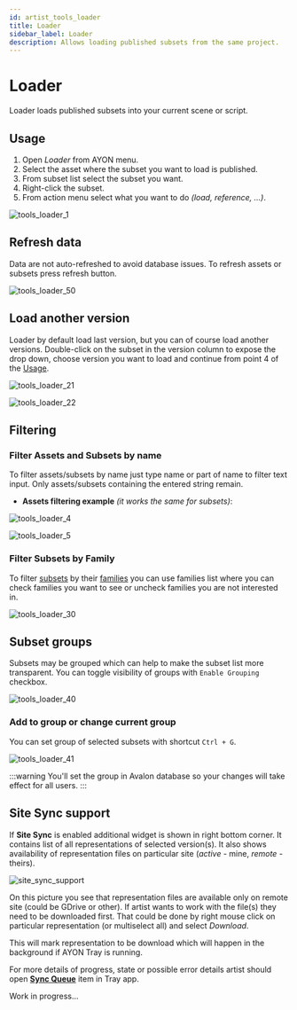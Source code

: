 ```yaml
---
id: artist_tools_loader
title: Loader
sidebar_label: Loader
description: Allows loading published subsets from the same project.
---
```


# Loader
Loader loads published subsets into your current scene or script.

## Usage
1. Open *Loader* from AYON menu.
2. Select the asset where the subset you want to load is published.
3. From subset list select the subset you want.
4. Right-click the subset.
5. From action menu select what you want to do *(load, reference, ...)*.


![tools_loader_1](assets/tools/tools_loader_1.png) <!-- picture needs to be changed -->

<div class="row markdown">
<div class="col col--6 markdown">

## Refresh data
Data are not auto-refreshed to avoid database issues. To refresh assets or subsets press refresh button.

</div>
<div class="col col--6 markdown">

![tools_loader_50](assets/tools/tools_loader_50.png)

</div>
</div>

## Load another version
Loader by default load last version, but you can of course load another versions. Double-click on the subset in the version column to expose the drop down, choose version you want to load and continue from point 4 of the [Usage](#usage-1).

<div class="row markdown">
<div class="col col--6 markdown">

  ![tools_loader_21](assets/tools/tools_loader_21.png)
</div>
<div class="col col--6 markdown">

  ![tools_loader_22](assets/tools/tools_loader_22.png)
</div>
</div>


## Filtering

### Filter Assets and Subsets by name
To filter assets/subsets by name just type name or part of name to filter text input. Only assets/subsets containing the entered string remain.

- **Assets filtering example** *(it works the same for subsets)*:

<div class="row markdown">
<div class="col col--6 markdown">

![tools_loader_4](assets/tools/tools_loader_4-small.png)

</div>
<div class="col col--6 markdown">

![tools_loader_5](assets/tools/tools_loader_5-small.png)

</div>
</div>


### Filter Subsets by Family

<div class="row markdown">
<div class="col col--6 markdown">

To filter [subsets](artist_concepts.md#subset) by their [families](artist_publish.md#families) you can use families list where you can check families you want to see or uncheck families you are not interested in.

</div>
<div class="col col--6 markdown">

![tools_loader_30](assets/tools/tools_loader_30-small.png)

</div>
</div>



## Subset groups
Subsets may be grouped which can help to make the subset list more transparent. You can toggle visibility of groups with `Enable Grouping` checkbox.

![tools_loader_40](assets/tools/tools_loader_40-small.png)


### Add to group or change current group
You can set group of selected subsets with shortcut `Ctrl + G`.

![tools_loader_41](assets/tools/tools_loader_41-small.png)


:::warning
You'll set the group in Avalon database so your changes will take effect for all users.
:::

## Site Sync support

If **Site Sync** is enabled additional widget is shown in right bottom corner.
It contains list of all representations of selected version(s). It also shows availability of representation files
on particular site (*active* - mine, *remote* - theirs). 

![site_sync_support](assets/site_sync_loader.png)

On this picture you see that representation files are available only on remote site (could be GDrive or other). 
If artist wants to work with the file(s) they need to be downloaded first. That could be done by right mouse click on
particular representation (or multiselect all) and select *Download*.

This will mark representation to be download which will happen in the background if AYON Tray is running.

For more details of progress, state or possible error details artist should open **[Sync Queue](#Sync-Queue)** item in Tray app.

Work in progress...

